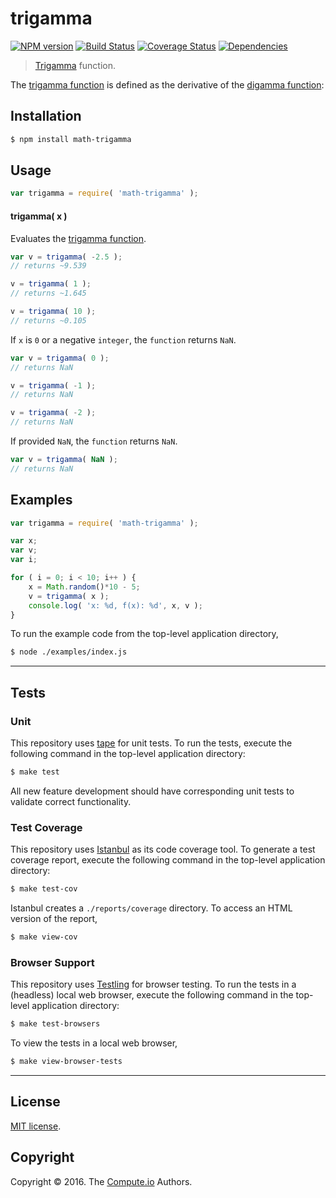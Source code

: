 trigamma
===
[![NPM version][npm-image]][npm-url] [![Build Status][build-image]][build-url] [![Coverage Status][coverage-image]][coverage-url] [![Dependencies][dependencies-image]][dependencies-url]

> [Trigamma][trigamma-function] function.

The [trigamma function][trigamma-function] is defined as the derivative of the [digamma function][digamma-function]:


## Installation

``` bash
$ npm install math-trigamma
```


## Usage

``` javascript
var trigamma = require( 'math-trigamma' );
```


#### trigamma( x )

Evaluates the [trigamma function][trigamma-function].

``` javascript
var v = trigamma( -2.5 );
// returns ~9.539

v = trigamma( 1 );
// returns ~1.645

v = trigamma( 10 );
// returns ~0.105
```

If `x` is `0` or a negative `integer`, the `function` returns `NaN`.

``` javascript
var v = trigamma( 0 );
// returns NaN

v = trigamma( -1 );
// returns NaN

v = trigamma( -2 );
// returns NaN
```

If provided `NaN`, the `function` returns `NaN`.

``` javascript
var v = trigamma( NaN );
// returns NaN
```


## Examples

``` javascript
var trigamma = require( 'math-trigamma' );

var x;
var v;
var i;

for ( i = 0; i < 10; i++ ) {
	x = Math.random()*10 - 5;
	v = trigamma( x );
	console.log( 'x: %d, f(x): %d', x, v );
}
```

To run the example code from the top-level application directory,

``` bash
$ node ./examples/index.js
```


---
## Tests

### Unit

This repository uses [tape][tape] for unit tests. To run the tests, execute the following command in the top-level application directory:

``` bash
$ make test
```

All new feature development should have corresponding unit tests to validate correct functionality.


### Test Coverage

This repository uses [Istanbul][istanbul] as its code coverage tool. To generate a test coverage report, execute the following command in the top-level application directory:

``` bash
$ make test-cov
```

Istanbul creates a `./reports/coverage` directory. To access an HTML version of the report,

``` bash
$ make view-cov
```


### Browser Support

This repository uses [Testling][testling] for browser testing. To run the tests in a (headless) local web browser, execute the following command in the top-level application directory:

``` bash
$ make test-browsers
```

To view the tests in a local web browser,

``` bash
$ make view-browser-tests
```

<!-- [![browser support][browsers-image]][browsers-url] -->


---
## License

[MIT license](http://opensource.org/licenses/MIT).


## Copyright

Copyright &copy; 2016. The [Compute.io][compute-io] Authors.


[npm-image]: http://img.shields.io/npm/v/math-trigamma.svg
[npm-url]: https://npmjs.org/package/math-trigamma

[build-image]: http://img.shields.io/travis/math-io/trigamma/master.svg
[build-url]: https://travis-ci.org/math-io/trigamma

[coverage-image]: https://img.shields.io/codecov/c/github/math-io/trigamma/master.svg
[coverage-url]: https://codecov.io/github/math-io/trigamma?branch=master

[dependencies-image]: http://img.shields.io/david/math-io/trigamma.svg
[dependencies-url]: https://david-dm.org/math-io/trigamma

[dev-dependencies-image]: http://img.shields.io/david/dev/math-io/trigamma.svg
[dev-dependencies-url]: https://david-dm.org/dev/math-io/trigamma

[github-issues-image]: http://img.shields.io/github/issues/math-io/trigamma.svg
[github-issues-url]: https://github.com/math-io/trigamma/issues

[tape]: https://github.com/substack/tape
[istanbul]: https://github.com/gotwarlost/istanbul
[testling]: https://ci.testling.com

[boost-trigamma]: http://www.boost.org/doc/libs/1_60_0/libs/math/doc/html/math_toolkit/sf_gamma/trigamma.html#math_toolkit.sf_gamma.trigamma.implementation
[compute-io]: https://github.com/compute-io/
[trigamma-function]: https://en.wikipedia.org/wiki/Trigamma_function
[digamma-function]: https://en.wikipedia.org/wiki/Digamma_function
